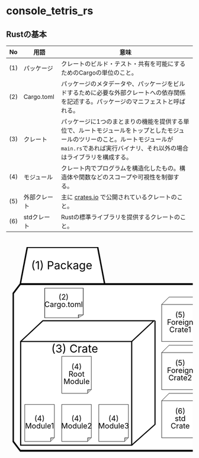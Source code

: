 # console_tetris_rs

<svg xmlns="http://www.w3.org/2000/svg" style="display: none;">
  <symbol id="folder"><path d="M10,20 l5,-20 50,0 5,20 80,0 5,5 0,80 -5,5 -140,0 -5,-5 0,-80 5,-5 60,0" style="stroke:#000000; fill:#ffffff; stroke-width:1px;" /></symbol>
  <symbol id="node"><rect x="10" y="40" width="100" height="100" style="stroke:#000000; fill:#ffffff; stroke-width: 1px;" /><path d="M10,40 l20,-20 100,0 -20,20" style="stroke:#000000; fill:none; stroke-width: 1px;" /><path d="M131,20 l0,100 -21,20" style="stroke:#000000; fill:none; stroke-width: 1px;" /></symbol>
  <symbol id="file"><path d="M10,10 l80,0 0,90 -10,10 -70,0 0,-100" style="stroke:#000000; fill:none; stroke-width: 1px;" />
<path d="M90,100 l-10,0 0,10" style="stroke: #000000; fill:#cccccc; stroke-width: 1px;" /></symbol>
</svg>

## Rustの基本

| No | 用語 | 意味 |
| --- | --- | --- |
| (1) | パッケージ | クレートのビルド・テスト・共有を可能にするためのCargoの単位のこと。 |
| (2) | Cargo.toml | パッケージのメタデータや、パッケージをビルドするために必要な外部クレートへの依存関係を記述する。パッケージのマニフェストと呼ばれる。 |
| (3) | クレート | パッケージに1つのまとまりの機能を提供する単位で、ルートモジュールをトップとしたモジュールのツリーのこと。ルートモジュールが`main.rs`であれば実行バイナリ、それ以外の場合はライブラリを構成する。 |
| (4) | モジュール | クレート内でプログラムを構造化したもの。構造体や関数などのスコープや可視性を制御する。 |
| (5) | 外部クレート | 主に [crates.io](https://crates.io/) で公開されているクレートのこと。 |
| (6) | stdクレート | Rustの標準ライブラリを提供するクレートのこと。 |

<svg xmlns="http://www.w3.org/2000/svg" style="width: 600px; height:600px;">
  <use id="package" xlink:href="#folder" x="0" y="5" transform="scale(3.8,5)" />
  <text x="150" y="85" style="font-size: 30px; text-anchor:middle;">(1) Package</text>
  <use id="cargo.toml" xlink:href="#file" x="70" y="160" transform="scale(1.3,0.8)" />
  <text x="155" y="167" style="font-size: 20px; text-anchor:middle;">(2)</text>
  <text x="155" y="187" style="font-size: 20px; text-anchor:middle;">Cargo.toml</text>
  <use id="crate" xlink:href="#node" x="3" y="60" transform="scale(3,2.8)" />
  <text x="185" y="310" style="font-size: 30px; text-anchor:middle;">(3) Crate</text>
  <use id="root_module" xlink:href="#file" x="140" y="310" />
  <text x="190" y="355" style="font-size: 20px; text-anchor:middle;">(4)</text>
  <text x="190" y="375" style="font-size: 20px; text-anchor:middle;">Root</text>
  <text x="190" y="395" style="font-size: 20px; text-anchor:middle;">Module</text>
  <use id="module3" xlink:href="#file" x="240" y="440" />
  <text x="290" y="495" style="font-size: 20px; text-anchor:middle;">(4)</text>
  <text x="290" y="515" style="font-size: 20px; text-anchor:middle;">Module3</text>
  <use id="module2" xlink:href="#file" x="140" y="440" />
  <text x="190" y="495" style="font-size: 20px; text-anchor:middle;">(4)</text>
  <text x="190" y="515" style="font-size: 20px; text-anchor:middle;">Module2</text>
  <use id="module1" xlink:href="#file" x="40" y="440" />
  <text x="90" y="495" style="font-size: 20px; text-anchor:middle;">(4)</text>
  <text x="90" y="515" style="font-size: 20px; text-anchor:middle;">Module1</text>
  <use id="foreign_crate1" xlink:href="#node" x="410" y="140" />
  <text x="470" y="215" style="font-size: 20px; text-anchor:middle;">(5)</text>
  <text x="470" y="235" style="font-size: 20px; text-anchor:middle;">Foreign</text>
  <text x="470" y="255" style="font-size: 20px; text-anchor:middle;">Crate1</text>
  <use id="foreign_crate2" xlink:href="#node" x="410" y="270" />
  <text x="470" y="345" style="font-size: 20px; text-anchor:middle;">(5)</text>
  <text x="470" y="365" style="font-size: 20px; text-anchor:middle;">Foreign</text>
  <text x="470" y="385" style="font-size: 20px; text-anchor:middle;">Crate2</text>
  <use id="std_crate" xlink:href="#node" x="410" y="400" />
  <text x="470" y="475" style="font-size: 20px; text-anchor:middle;">(6)</text>
  <text x="470" y="495" style="font-size: 20px; text-anchor:middle;">std</text>
  <text x="470" y="515" style="font-size: 20px; text-anchor:middle;">Crate</text>
</svg>
